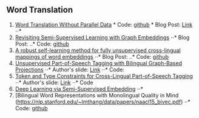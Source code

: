 ## Word Translation
1. [Word Translation Without Parallel Data](https://arxiv.org/abs/1710.04087)
       * Code: [github](https://github.com/facebookresearch/MUSE)
       * Blog Post: [Link](http://ruotianluo.github.io/2017/10/19/word-translation/)
⋅⋅* 
2. [Revisiting Semi-Supervised Learning with Graph Embeddings](https://arxiv.org/pdf/1603.08861.pdf)
⋅⋅* Blog Post:
..* Code: [github](https://github.com/kimiyoung/planetoid)
3. [A robust self-learning method for fully unsupervised cross-lingual mappings of word embeddings](https://arxiv.org/abs/1805.06297)
⋅⋅* Blog Post:
..* Code: [github](https://github.com/artetxem/vecmap)
4. [Unsupervised Part-of-Speech Tagging with Bilingual Graph-Based Projections](http://www.petrovi.de/data/acl11.pdf)
⋅⋅* Author's slide: [Link](http://www.petrovi.de/data/acl11slides.pdf)
⋅⋅* Code: 
5. [Token and Type Constraints for Cross-Lingual Part-of-Speech Tagging](http://www.petrovi.de/data/tacl13.pdf)
⋅⋅* Author's slide: [Link](http://www.petrovi.de/data/tacl13slides.pdf)
⋅⋅* Code
6. [Deep Learning via Semi-Supervised Embedding](http://www.thespermwhale.com/jaseweston/papers/deep_embed.pdf)
⋅⋅*
7. [Bilingual Word Representations with Monolingual Quality in Mind (https://nlp.stanford.edu/~lmthang/data/papers/naacl15_bivec.pdf)
⋅⋅* Code: [github](https://github.com/lmthang/bivec)
